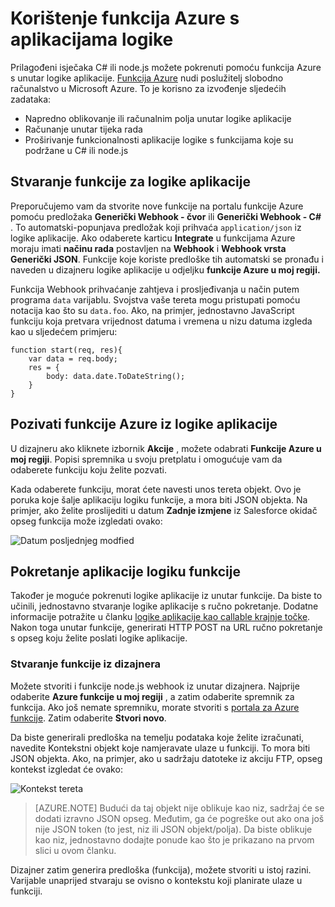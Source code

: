 <properties
   pageTitle="Pomoću funkcije Azure s aplikacijama logike | Microsoft Azure"
   description="Informirajte se o korištenju funkcije Azure s aplikacijama logike"
   services="logic-apps,functions"
   documentationCenter=".net,nodejs,java"
   authors="jeffhollan"
   manager="dwrede"
   editor=""/>

<tags
   ms.service="logic-apps"
   ms.devlang="multiple"
   ms.topic="article"
   ms.tgt_pltfrm="na"
   ms.workload="integration"
   ms.date="10/18/2016"
   ms.author="jehollan"/>

# <a name="using-azure-functions-with-logic-apps"></a>Korištenje funkcija Azure s aplikacijama logike

Prilagođeni isječaka C# ili node.js možete pokrenuti pomoću funkcija Azure s unutar logike aplikacije.  [Funkcija Azure](../azure-functions/functions-overview.md) nudi poslužitelj slobodno računalstvo u Microsoft Azure. To je korisno za izvođenje sljedećih zadataka:

* Napredno oblikovanje ili računalnim polja unutar logike aplikacije
* Računanje unutar tijeka rada
* Proširivanje funkcionalnosti aplikacije logike s funkcijama koje su podržane u C# ili node.js

## <a name="create-a-function-for-logic-apps"></a>Stvaranje funkcije za logike aplikacije

Preporučujemo vam da stvorite nove funkcije na portalu funkcije Azure pomoću predložaka **Generički Webhook - čvor** ili **Generički Webhook - C#** . To automatski-popunjava predložak koji prihvaća `application/json` iz logike aplikacije.  Ako odaberete karticu **Integrate** u funkcijama Azure moraju imati **načinu rada** postavljen na **Webhook** i **Webhook vrsta** **Generički JSON**.  Funkcije koje koriste predloške tih automatski se pronađu i naveden u dizajneru logike aplikacije u odjeljku **funkcije Azure u moj regiji.**

Funkcija Webhook prihvaćanje zahtjeva i prosljeđivanja u način putem programa `data` varijablu. Svojstva vaše tereta mogu pristupati pomoću notacija kao što su `data.foo`.  Ako, na primjer, jednostavno JavaScript funkciju koja pretvara vrijednost datuma i vremena u nizu datuma izgleda kao u sljedećem primjeru:

```
function start(req, res){
    var data = req.body;
    res = {
        body: data.date.ToDateString();
    }
}
```

## <a name="call-azure-functions-from-a-logic-app"></a>Pozivati funkcije Azure iz logike aplikacije

U dizajneru ako kliknete izbornik **Akcije** , možete odabrati **Funkcije Azure u moj regiji**.  Popisi spremnika u svoju pretplatu i omogućuje vam da odaberete funkciju koju želite pozvati.  

Kada odaberete funkciju, morat ćete navesti unos tereta objekt. Ovo je poruka koje šalje aplikaciju logiku funkcije, a mora biti JSON objekta. Na primjer, ako želite proslijediti u datum **Zadnje izmjene** iz Salesforce okidač opseg funkcija može izgledati ovako:

![Datum posljednjeg modfied][1]

## <a name="trigger-logic-apps-from-a-function"></a>Pokretanje aplikacije logiku funkcije

Također je moguće pokrenuti logike aplikacije iz unutar funkcije.  Da biste to učinili, jednostavno stvaranje logike aplikacije s ručno pokretanje. Dodatne informacije potražite u članku [logike aplikacije kao callable krajnje točke](app-service-logic-http-endpoint.md).  Nakon toga unutar funkcije, generirati HTTP POST na URL ručno pokretanje s opseg koju želite poslati logike aplikacije.

### <a name="create-a-function-from-the-designer"></a>Stvaranje funkcije iz dizajnera

Možete stvoriti i funkcije node.js webhook iz unutar dizajnera. Najprije odaberite **Azure funkcije u moj regiji** , a zatim odaberite spremnik za funkcija.  Ako još nemate spremniku, morate stvoriti s [portala za Azure funkcije](https://functions.azure.com/signin). Zatim odaberite **Stvori novo**.  

Da biste generirali predloška na temelju podataka koje želite izračunati, navedite Kontekstni objekt koje namjeravate ulaze u funkciji. To mora biti JSON objekta. Ako, na primjer, ako u sadržaju datoteke iz akciju FTP, opseg kontekst izgledat će ovako:

![Kontekst tereta][2]

>[AZURE.NOTE] Budući da taj objekt nije oblikuje kao niz, sadržaj će se dodati izravno JSON opseg. Međutim, ga će pogreške out ako ona još nije JSON token (to jest, niz ili JSON objekt/polja). Da biste oblikuje kao niz, jednostavno dodajte ponude kao što je prikazano na prvom slici u ovom članku.

Dizajner zatim generira predloška (funkcija), možete stvoriti u istoj razini. Varijable unaprijed stvaraju se ovisno o kontekstu koji planirate ulaze u funkciji.




<!--Image references-->
[1]: ./media/app-service-logic-azure-functions/callFunction.png
[2]: ./media/app-service-logic-azure-functions/createFunction.png
